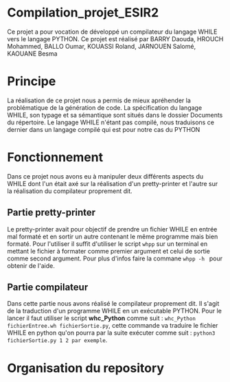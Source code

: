# Compilation_projet_ESIR2
Ce projet a pour vocation de développé un compilateur du langage WHILE vers le langage PYTHON.
Ce projet est réalisé par BARRY Daouda, HROUCH Mohammed, BALLO Oumar, KOUASSI Roland, JARNOUEN Salomé, KAOUANE Besma

# Principe
La réalisation de ce projet nous a permis de mieux apréhender la problématique de la génération de code.
La spécification du langage WHILE, son typage et sa sémantique sont situés dans le dossier Documents du répertoire.
Le langage WHILE n'étant pas compilé, nous traduisons ce dernier dans un langage compilé qui est pour notre cas du PYTHON
# Fonctionnement
Dans ce projet nous avons eu à manipuler deux différents aspects du WHILE dont l'un était axé sur la réalisation
d'un pretty-printer et l'autre sur la réalisation du compilateur proprement dit.
## Partie pretty-printer
Le pretty-printer avait pour objectif de prendre un fichier WHILE en entrée mal formaté et en sortir un autre 
contenant le même programme mais bien formaté. Pour l'utiliser il suffit d'utiliser le script ` whpp ` sur 
un terminal en mettant le fichier à formater comme premier argument et celui de sortie comme second argument.
Pour plus d'infos faire la commane `whpp -h ` pour obtenir de l'aide.
## Partie compilateur
Dans cette partie nous avons réalisé le compilateur proprement dit. Il s'agit de la traduction d'un programme
WHILE en un exécutable PYTHON. Pour le lancer il faut utiliser le script **whc_Python** comme suit :
` whc_Python fichierEntree.wh fichierSortie.py `, cette commande va traduire le fichier WHILE en python
qu'on pourra par la suite exécuter comme suit : ` python3 fichierSortie.py 1 2 par exemple `.
# Organisation du repository
